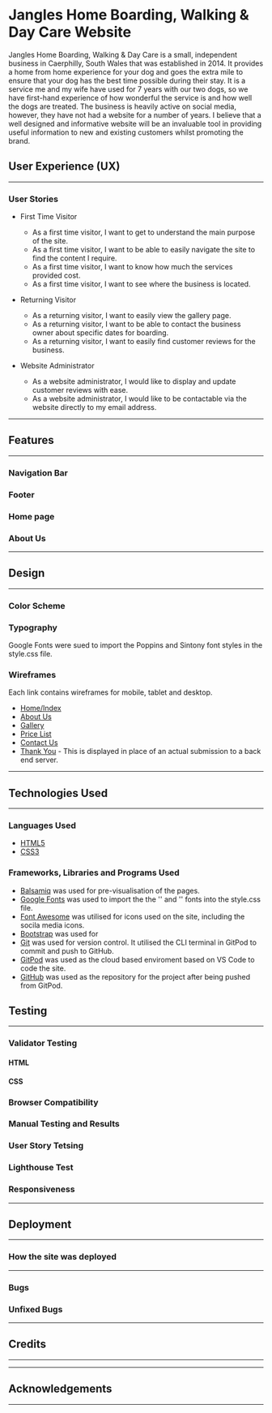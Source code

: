 # Jangles Home Boarding, Walking & Day Care Website
Jangles Home Boarding, Walking & Day Care is a small, independent business in Caerphilly, South Wales that was established in 2014. It provides a home from home experience for your dog and goes the extra mile to ensure that your dog has the best time possible during their stay. It is a service me and my wife have used for 7 years with our two dogs, so we have first-hand experience of how wonderful the service is and how well the dogs are treated. The business is heavily active on social media, however, they have not had a website for a number of years. I believe that a well designed and informative website will be an invaluable tool in providing useful information to new and existing customers whilst promoting the brand.

## User Experience (UX)
---
### User Stories
- First Time Visitor

   - As a first time visitor, I want to get to understand the main purpose of the site.
   - As a first time visitor, I want to be able to easily navigate the site to find the content I require.
   - As a first time visitor, I want to know how much the services provided cost.
   - As a first time visitor, I want to see where the business is located.


- Returning Visitor

   - As a returning visitor, I want to easily view the gallery page.
   - As a returning visitor, I want to be able to contact the business owner about specific dates for boarding.
   - As a returning visitor, I want to easily find customer reviews for the business.


- Website Administrator
   
   - As a website administrator, I would like to display and update customer reviews with ease.
   - As a website administrator, I would like to be contactable via the website directly to my email address.

---
## Features
---
### Navigation Bar
### Footer
### Home page
### About Us
---
## Design
---
### Color Scheme
### Typography
Google Fonts were sued to import the Poppins and Sintony font styles in the style.css file.
### Wireframes
Each link contains wireframes for mobile, tablet and desktop.
   - [Home/Index](documentation/index_home.png)
   - [About Us](documentation/about_us.png)
   - [Gallery](documentation/gallery.png)
   - [Price List](documentation/gallery.png)
   - [Contact Us](documentation/gallery.png)
   - [Thank You](documentation/thank_you.png) - This is displayed in place of an actual submission to a back end server.
---
## Technologies Used
---
### Languages Used
- [HTML5](https://en.wikipedia.org/wiki/HTML5)
- [CSS3](https://en.wikipedia.org/wiki/Cascading_Style_Sheets)

### Frameworks, Libraries and Programs Used
- [Balsamiq](https://balsamiq.com/) was used for pre-visualisation of the pages.
- [Google Fonts](https://fonts.google.com/) was used to import the the '' and '' fonts into the style.css file.
- [Font Awesome](https://fontawesome.com/) was utilised for icons used on the site, including the socila media icons.
- [Bootstrap]() was used for 
- [Git](https://git-scm.com/) was used for version control. It utilised the CLI terminal in GitPod to commit and push to GitHub.
- [GitPod](https://gitpod.io) was used as the cloud based enviroment based on VS Code to code the site.
- [GitHub](https://github.com/) was used as the repository for the project after being pushed from GitPod.

## Testing
---
### Validator Testing
#### HTML
#### CSS
### Browser Compatibility
### Manual Testing and Results
### User Story Tetsing
### Lighthouse Test
### Responsiveness
---
## Deployment
---
### How the site was deployed
---
### Bugs
### Unfixed Bugs
---
## Credits
---
---
## Acknowledgements
---